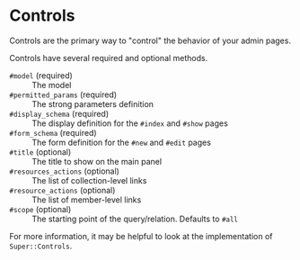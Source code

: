 <!--
# @title Controls
-->

# Controls

Controls are the primary way to "control" the behavior of your admin pages.

Controls have several required and optional methods.

<dl>
  <dt><code>#model</code> (required)</dt>
  <dd>The model</dd>

  <dt><code>#permitted_params</code> (required)</dt>
  <dd>The strong parameters definition</dd>

  <dt><code>#display_schema</code> (required)</dt>
  <dd>The display definition for the <code>#index</code> and <code>#show</code> pages</dd>

  <dt><code>#form_schema</code> (required)</dt>
  <dd>The form definition for the <code>#new</code> and <code>#edit</code> pages</dd>

  <dt><code>#title</code> (optional)</dt>
  <dd>The title to show on the main panel</dd>

  <dt><code>#resources_actions</code> (optional)</dt>
  <dd>The list of collection-level links</dd>

  <dt><code>#resource_actions</code> (optional)</dt>
  <dd>The list of member-level links</dd>

  <dt><code>#scope</code> (optional)</dt>
  <dd>The starting point of the query/relation. Defaults to <code>#all</code></dd>
</dl>


For more information, it may be helpful to look at the implementation of
`Super::Controls`.
